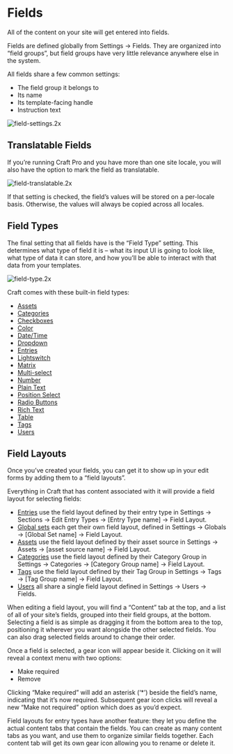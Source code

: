 # Fields

All of the content on your site will get entered into fields.

Fields are defined globally from Settings → Fields. They are organized into “field groups”, but field groups have very little relevance anywhere else in the system.

All fields share a few common settings:

* The field group it belongs to
* Its name
* Its template-facing handle
* Instruction text

![field-settings.2x](https://craftcmsassets.craftcdn.com/images/docs/field-settings.2x.jpg)

## Translatable Fields

If you’re running Craft Pro and you have more than one site locale, you will also have the option to mark the field as translatable.

![field-translatable.2x](https://craftcmsassets.craftcdn.com/images/docs/field-translatable.2x.jpg)

If that setting is checked, the field’s values will be stored on a per-locale basis. Otherwise, the values will always be copied across all locales.

## Field Types

The final setting that all fields have is the “Field Type” setting. This determines what type of field it is – what its input UI is going to look like, what type of data it can store, and how you’ll be able to interact with that data from your templates.

![field-type.2x](https://craftcmsassets.craftcdn.com/images/docs/field-type.2x.jpg)

Craft comes with these built-in field types:

*   [Assets](assets-fields.md)
*   [Categories](categories-fields.md)
*   [Checkboxes](checkboxes-fields.md)
*   [Color](color-fields.md)
*   [Date/Time](date-time-fields.md)
*   [Dropdown](dropdown-fields.md)
*   [Entries](entries-fields.md)
*   [Lightswitch](lightswitch-fields.md)
*   [Matrix](matrix-fields.md)
*   [Multi-select](multi-select-fields.md)
*   [Number](number-fields.md)
*   [Plain Text](plain-text-fields.md)
*   [Position Select](position-select-fields.md)
*   [Radio Buttons](radio-buttons-fields.md)
*   [Rich Text](rich-text-fields.md)
*   [Table](table-fields.md)
*   [Tags](tags-fields.md)
*   [Users](users-fields.md)

## Field Layouts

Once you’ve created your fields, you can get it to show up in your edit forms by adding them to a “field layouts”.

Everything in Craft that has content associated with it will provide a field layout for selecting fields:

* [Entries](sections-and-entries.md) use the field layout defined by their entry type in Settings → Sections → Edit Entry Types → [Entry Type name] → Field Layout.
* [Global sets](globals.md) each get their own field layout, defined in Settings → Globals → [Global Set name] → Field Layout.
* [Assets](assets.md) use the field layout defined by their asset source in Settings → Assets → [asset source name] → Field Layout.
* [Categories](categories.md) use the field layout defined by their Category Group in Settings → Categories → [Category Group name] → Field Layout.
* [Tags](tags.md) use the field layout defined by their Tag Group in Settings → Tags → [Tag Group name] → Field Layout.
* [Users](users.md) all share a single field layout defined in Settings → Users → Fields.

When editing a field layout, you will find a “Content” tab at the top, and a list of all of your site’s fields, grouped into their field groups, at the bottom. Selecting a field is as simple as dragging it from the bottom area to the top, positioning it wherever you want alongside the other selected fields. You can also drag selected fields around to change their order.

Once a field is selected, a gear icon will appear beside it. Clicking on it will reveal a context menu with two options:

* Make required
* Remove

Clicking “Make required” will add an asterisk (‘*’) beside the field’s name, indicating that it’s now required. Subsequent gear icon clicks will reveal a new “Make not required” option which does as you’d expect.

Field layouts for entry types have another feature: they let you define the actual content tabs that contain the fields. You can create as many content tabs as you want, and use them to organize similar fields together. Each content tab will get its own gear icon allowing you to rename or delete it.